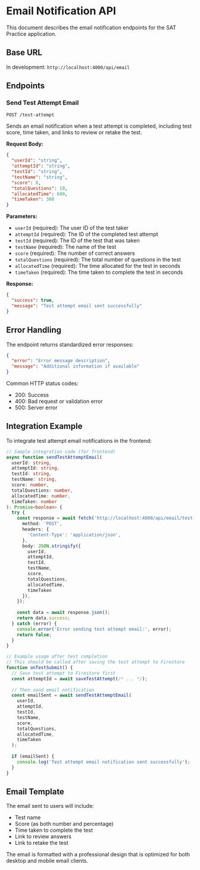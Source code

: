 # Email Notification API

This document describes the email notification endpoints for the SAT Practice application.

## Base URL

In development: `http://localhost:4000/api/email`

## Endpoints

### Send Test Attempt Email

```
POST /test-attempt
```

Sends an email notification when a test attempt is completed, including test score, time taken, and links to review or retake the test.

**Request Body:**
```json
{
  "userId": "string",
  "attemptId": "string",
  "testId": "string",
  "testName": "string",
  "score": 8,
  "totalQuestions": 10,
  "allocatedTime": 600,
  "timeTaken": 300
}
```

**Parameters:**
- `userId` (required): The user ID of the test taker
- `attemptId` (required): The ID of the completed test attempt
- `testId` (required): The ID of the test that was taken
- `testName` (required): The name of the test
- `score` (required): The number of correct answers
- `totalQuestions` (required): The total number of questions in the test
- `allocatedTime` (required): The time allocated for the test in seconds
- `timeTaken` (required): The time taken to complete the test in seconds

**Response:**
```json
{
  "success": true,
  "message": "Test attempt email sent successfully"
}
```

## Error Handling

The endpoint returns standardized error responses:

```json
{
  "error": "Error message description",
  "message": "Additional information if available"
}
```

Common HTTP status codes:
- 200: Success
- 400: Bad request or validation error
- 500: Server error

## Integration Example

To integrate test attempt email notifications in the frontend:

```typescript
// Sample integration code (for frontend)
async function sendTestAttemptEmail(
  userId: string,
  attemptId: string,
  testId: string,
  testName: string,
  score: number,
  totalQuestions: number,
  allocatedTime: number,
  timeTaken: number
): Promise<boolean> {
  try {
    const response = await fetch('http://localhost:4000/api/email/test-attempt', {
      method: 'POST',
      headers: {
        'Content-Type': 'application/json',
      },
      body: JSON.stringify({
        userId,
        attemptId,
        testId,
        testName,
        score,
        totalQuestions,
        allocatedTime,
        timeTaken
      }),
    });
    
    const data = await response.json();
    return data.success;
  } catch (error) {
    console.error('Error sending test attempt email:', error);
    return false;
  }
}

// Example usage after test completion
// This should be called after saving the test attempt to Firestore
function onTestSubmit() {
  // Save test attempt to Firestore first
  const attemptId = await saveTestAttempt(/* ... */);
  
  // Then send email notification
  const emailSent = await sendTestAttemptEmail(
    userId,
    attemptId,
    testId,
    testName,
    score,
    totalQuestions,
    allocatedTime,
    timeTaken
  );
  
  if (emailSent) {
    console.log('Test attempt email notification sent successfully');
  }
}
```

## Email Template

The email sent to users will include:
- Test name
- Score (as both number and percentage)
- Time taken to complete the test
- Link to review answers
- Link to retake the test

The email is formatted with a professional design that is optimized for both desktop and mobile email clients.